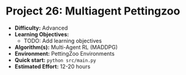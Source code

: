 # Project 26: Multiagent Pettingzoo

*   **Difficulty:** Advanced
*   **Learning Objectives:**
    *   TODO: Add learning objectives
*   **Algorithm(s):** Multi-Agent RL (MADDPG)
*   **Environment:** PettingZoo Environments
*   **Quick start:** `python src/main.py`
*   **Estimated Effort:** 12-20 hours
